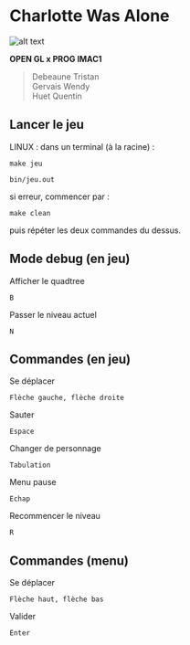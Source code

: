 # Charlotte Was Alone

![alt text](https://www.zupimages.net/up/22/21/0yma.png)


**OPEN GL x PROG IMAC1**

> Debeaune Tristan  
> Gervais Wendy  
> Huet Quentin  



## Lancer le jeu

LINUX : dans un terminal (à la racine) :
```
make jeu 
```

```
bin/jeu.out
```

si erreur, commencer par : 
```
make clean
```

puis répéter les deux commandes du dessus.

## Mode debug (en jeu)

Afficher le quadtree
```
B
```

Passer le niveau actuel
```
N
```

## Commandes (en jeu)

Se déplacer
```
Flèche gauche, flèche droite
```

Sauter
```
Espace
```

Changer de personnage
```
Tabulation
```

Menu pause
```
Echap
```

Recommencer le niveau
```
R
```


## Commandes (menu)

Se déplacer
```
Flèche haut, flèche bas
```

Valider
```
Enter
```



